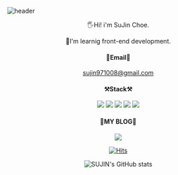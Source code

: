 ![header](https://capsule-render.vercel.app/api?type=waving&color=auto&height=300&section=header&text=Welcome&desc=sujin's%20github&fontSize=90&fontAlignY=35&animation=scaleIn&descAlign=80&descAlignY=60&stroke=eee&descSize=35)

<div align="center">
<p>🖐Hi! i'm SuJin Choe.</p>
<p>📖I'm learnig front-end development.</p>

#### 💌Email💌
sujin971008@gmail.com

#### ⚒Stack⚒
<img src="https://img.shields.io/badge/html5-E34F26.svg?style=for-the-badge&logo=html5&logoColor=black">
<img src="https://img.shields.io/badge/css3-1572B6.svg?style=for-the-badge&logo=css3&logoColor=black">
<img src="https://img.shields.io/badge/javascript-F7DF1E.svg?style=for-the-badge&logo=javascript&logoColor=black">
<img src="https://img.shields.io/badge/react-61DAFB.svg?style=for-the-badge&logo=react&logoColor=black">
<img src="https://img.shields.io/badge/redux-764ABC.svg?style=for-the-badge&logo=redux&logoColor=black">

#### 🔗MY BLOG🔗
 <a href="https://goril-choe.tistory.com/" target="_blank"><img src="https://user-images.githubusercontent.com/65346989/127509417-c2f672e7-70a8-4d44-b43f-70364e022a81.png"/></a>

[![Hits](https://hits.seeyoufarm.com/api/count/incr/badge.svg?url=https%3A%2F%2Fgithub.com%2Fgjbae1212%2Fhit-counter&count_bg=%2379C83D&title_bg=%23555555&icon=&icon_color=%23E7E7E7&title=hits&edge_flat=false)](https://hits.seeyoufarm.com)

![SUJIN's GitHub stats](https://github-readme-stats.vercel.app/api?username=anuraghazra&theme=buefy&show_icons=true)
</div>

<!--
**sujin971008/sujin971008** is a ✨ _special_ ✨ repository because its `README.md` (this file) appears on your GitHub profile.

Here are some ideas to get you started:

- 🔭 I’m currently working on ...
- 🌱 I’m currently learning ...
- 👯 I’m looking to collaborate on ...
- 🤔 I’m looking for help with ...
- 💬 Ask me about ...
- 📫 How to reach me: ...
- 😄 Pronouns: ...
- ⚡ Fun fact: ...
-->
